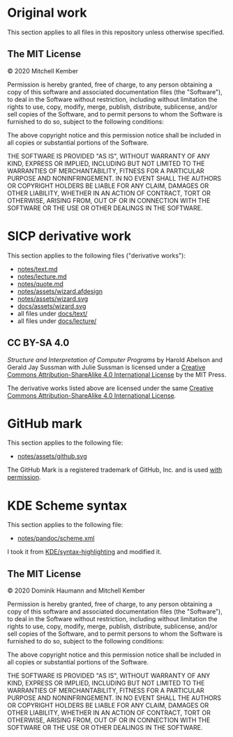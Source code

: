 # Original work

This section applies to all files in this repository unless otherwise specified.

## The MIT License

© 2020 Mitchell Kember

Permission is hereby granted, free of charge, to any person obtaining a copy of this software and associated documentation files (the "Software"), to deal in the Software without restriction, including without limitation the rights to use, copy, modify, merge, publish, distribute, sublicense, and/or sell copies of the Software, and to permit persons to whom the Software is furnished to do so, subject to the following conditions:

The above copyright notice and this permission notice shall be included in all copies or substantial portions of the Software.

THE SOFTWARE IS PROVIDED "AS IS", WITHOUT WARRANTY OF ANY KIND, EXPRESS OR IMPLIED, INCLUDING BUT NOT LIMITED TO THE WARRANTIES OF MERCHANTABILITY, FITNESS FOR A PARTICULAR PURPOSE AND NONINFRINGEMENT. IN NO EVENT SHALL THE AUTHORS OR COPYRIGHT HOLDERS BE LIABLE FOR ANY CLAIM, DAMAGES OR OTHER LIABILITY, WHETHER IN AN ACTION OF CONTRACT, TORT OR OTHERWISE, ARISING FROM, OUT OF OR IN CONNECTION WITH THE SOFTWARE OR THE USE OR OTHER DEALINGS IN THE SOFTWARE.

# SICP derivative work

This section applies to the following files ("derivative works"):

- [notes/text.md](notes/text.md)
- [notes/lecture.md](notes/lecture.md)
- [notes/quote.md](notes/quote.md)
- [notes/assets/wizard.afdesign](notes/assets/wizard.afdesign)
- [notes/assets/wizard.svg](notes/assets/wizard.svg)
- [docs/assets/wizard.svg](docs/assets/wizard.svg)
- all files under [docs/text/](docs/text/)
- all files under [docs/lecture/](docs/lecture/)

## CC BY-SA 4.0

_Structure and Interpretation of Computer Programs_ by Harold Abelson and Gerald Jay Sussman with Julie Sussman is licensed under a [Creative Commons Attribution-ShareAlike 4.0 International License][cc] by the MIT Press.

The derivative works listed above are licensed under the same
[Creative Commons Attribution-ShareAlike 4.0 International License][cc].

[cc]: http://creativecommons.org/licenses/by-sa/4.0/

# GitHub mark

This section applies to the following file:

- [notes/assets/github.svg](notes/assets/github.svg)

The GitHub Mark is a registered trademark of GitHub, Inc. and is used [with permission](https://github.com/logos).

# KDE Scheme syntax

This section applies to the following file:

- [notes/pandoc/scheme.xml](notes/pandoc/scheme.xml)

I took it from [KDE/syntax-highlighting](https://github.com/KDE/syntax-highlighting/blob/ba27b09aada5a7faf839f01b4d510a7ea97c7a0c/data/syntax/scheme.xml) and modified it.

## The MIT License

© 2020 Dominik Haumann and Mitchell Kember

Permission is hereby granted, free of charge, to any person obtaining a copy of this software and associated documentation files (the "Software"), to deal in the Software without restriction, including without limitation the rights to use, copy, modify, merge, publish, distribute, sublicense, and/or sell copies of the Software, and to permit persons to whom the Software is furnished to do so, subject to the following conditions:

The above copyright notice and this permission notice shall be included in all copies or substantial portions of the Software.

THE SOFTWARE IS PROVIDED "AS IS", WITHOUT WARRANTY OF ANY KIND, EXPRESS OR IMPLIED, INCLUDING BUT NOT LIMITED TO THE WARRANTIES OF MERCHANTABILITY, FITNESS FOR A PARTICULAR PURPOSE AND NONINFRINGEMENT. IN NO EVENT SHALL THE AUTHORS OR COPYRIGHT HOLDERS BE LIABLE FOR ANY CLAIM, DAMAGES OR OTHER LIABILITY, WHETHER IN AN ACTION OF CONTRACT, TORT OR OTHERWISE, ARISING FROM, OUT OF OR IN CONNECTION WITH THE SOFTWARE OR THE USE OR OTHER DEALINGS IN THE SOFTWARE.